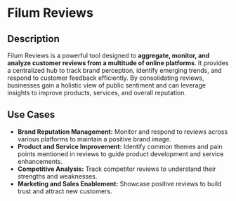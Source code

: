 # Filum Reviews

## Description
Filum Reviews is a powerful tool designed to **aggregate, monitor, and analyze customer reviews from a multitude of online platforms**. It provides a centralized hub to track brand perception, identify emerging trends, and respond to customer feedback efficiently. By consolidating reviews, businesses gain a holistic view of public sentiment and can leverage insights to improve products, services, and overall reputation.

## Use Cases
* **Brand Reputation Management:** Monitor and respond to reviews across various platforms to maintain a positive brand image.
* **Product and Service Improvement:** Identify common themes and pain points mentioned in reviews to guide product development and service enhancements.
* **Competitive Analysis:** Track competitor reviews to understand their strengths and weaknesses.
* **Marketing and Sales Enablement:** Showcase positive reviews to build trust and attract new customers.

